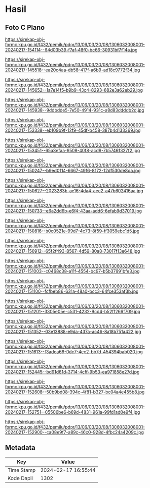 # Hasil

## Foto C Plano

https://sirekap-obj-formc.kpu.go.id/f432/pemilu/pdpr/13/06/03/20/08/1306032008001-20240217-154114--64d03b39-f7af-48f0-bc66-30931bf7f14a.jpg

https://sirekap-obj-formc.kpu.go.id/f432/pemilu/pdpr/13/06/03/20/08/1306032008001-20240217-145518--ea20c4aa-db58-417f-a6b9-ad18c9772f34.jpg

https://sirekap-obj-formc.kpu.go.id/f432/pemilu/pdpr/13/06/03/20/08/1306032008001-20240217-145652--1a7e14f5-b9b9-43c4-8293-682e3a62eb29.jpg

https://sirekap-obj-formc.kpu.go.id/f432/pemilu/pdpr/13/06/03/20/08/1306032008001-20240217-145938--9ddbdde5-7e50-4914-931c-a8d83ddddb2d.jpg

https://sirekap-obj-formc.kpu.go.id/f432/pemilu/pdpr/13/06/03/20/08/1306032008001-20240217-153338--eb109b9f-12f9-45df-b458-387b4d133369.jpg

https://sirekap-obj-formc.kpu.go.id/f432/pemilu/pdpr/13/06/03/20/08/1306032008001-20240217-153451--65a3efaa-9508-40f8-acd9-7b57461327f2.jpg

https://sirekap-obj-formc.kpu.go.id/f432/pemilu/pdpr/13/06/03/20/08/1306032008001-20240217-150247--b9ed0114-6667-49f6-8172-12df530de8da.jpg

https://sirekap-obj-formc.kpu.go.id/f432/pemilu/pdpr/13/06/03/20/08/1306032008001-20240217-150627--2023283b-ae16-4da4-aec2-a47b602416aa.jpg

https://sirekap-obj-formc.kpu.go.id/f432/pemilu/pdpr/13/06/03/20/08/1306032008001-20240217-150733--e6a2dd6b-e6f4-43aa-add6-6efab9d37019.jpg

https://sirekap-obj-formc.kpu.go.id/f432/pemilu/pdpr/13/06/03/20/08/1306032008001-20240217-150816--b0c0521e-99d7-4c73-8f59-ff3059ebc1d5.jpg

https://sirekap-obj-formc.kpu.go.id/f432/pemilu/pdpr/13/06/03/20/08/1306032008001-20240217-150912--65f2f493-8567-4d59-80a8-73017f13e648.jpg

https://sirekap-obj-formc.kpu.go.id/f432/pemilu/pdpr/13/06/03/20/08/1306032008001-20240217-151003--c0468c38-a11f-4554-bc97-b5b37691bfe3.jpg

https://sirekap-obj-formc.kpu.go.id/f432/pemilu/pdpr/13/06/03/20/08/1306032008001-20240217-151100--fcfbeb86-631a-48a0-bcc3-64fce353af3b.jpg

https://sirekap-obj-formc.kpu.go.id/f432/pemilu/pdpr/13/06/03/20/08/1306032008001-20240217-151201--3305e05e-c531-4232-9cd4-b52f1266f709.jpg

https://sirekap-obj-formc.kpu.go.id/f432/pemilu/pdpr/13/06/03/20/08/1306032008001-20240217-151352--03e13888-e9da-437a-ac46-8a18b751a422.jpg

https://sirekap-obj-formc.kpu.go.id/f432/pemilu/pdpr/13/06/03/20/08/1306032008001-20240217-151613--f3adea66-0dc7-4ec2-bb7d-454394bab020.jpg

https://sirekap-obj-formc.kpu.go.id/f432/pemilu/pdpr/13/06/03/20/08/1306032008001-20240217-152445--bd91d61d-3714-4cff-9b53-ea971858e27d.jpg

https://sirekap-obj-formc.kpu.go.id/f432/pemilu/pdpr/13/06/03/20/08/1306032008001-20240217-152608--50b9bd08-394c-4f81-b327-bc04a4e455b8.jpg

https://sirekap-obj-formc.kpu.go.id/f432/pemilu/pdpr/13/06/03/20/08/1306032008001-20240217-152751--05506be6-b69d-4831-961a-99fd1ad0e9f4.jpg

https://sirekap-obj-formc.kpu.go.id/f432/pemilu/pdpr/13/06/03/20/08/1306032008001-20240217-152900--ca08e9f7-a89c-46c0-928d-4fbc24a4209c.jpg


## Metadata

| Key        | Value               |
| ---------- | ------------------- |
| Time Stamp | 2024-02-17 16:55:44 |
| Kode Dapil | 1302                |



